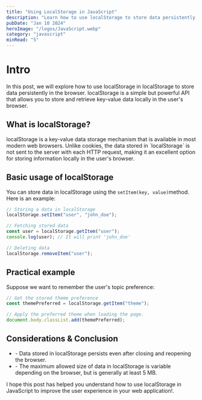 ```yaml
---
title: "Using LocalStorage in JavaScript"
description: "Learn how to use localStorage to store data persistently in the browser."
pubDate: "Jan 10 2024"
heroImage: "/logos/JavaScript.webp"
category: "javascript"
minRead: "5"
---
```


<h1 class='text-4xl font-black my-10 text-navy dark:text-darkText/90'>Intro</h1>

<p class='text-slate-700 dark:text-slate-100 mb-10 text-lg'>
  In this post, we will explore how to use localStorage in <span class='font-italic text-navy/90 dark:text-iris font-semibold'>localStorage</span> to store data persistently in the browser. <span class='font-italic text-navy/90 dark:text-iris font-semibold'>localStorage</span> is a simple but powerful API that allows you to store and retrieve key-value data locally in the user's browser.
</p>

<h2 class='text-3xl font-bold mt-10 mb-4 text-navy dark:text-darkText'>What is localStorage?</h2>

<p class='text-slate-700 dark:text-slate-100 my-10 text-lg'> 
  <span class='font-italic text-navy/90 dark:text-iris font-semibold'>localStorage</span> is a key-value data storage mechanism that is available in most modern web browsers. Unlike cookies, the data stored in `localStorage` is not sent to the server with each HTTP request, making it an excellent option for storing information locally in the user's browser.
</p>

<h2 class='text-3xl font-bold mt-12 mb-4 text-navy dark:text-darkText'>Basic usage of localStorage</h2>

<p class='text-slate-700 dark:text-slate-100 mt-10 mb-6 text-lg'>You can store data in <span class='font-italic text-navy/90 dark:text-iris font-semibold'>localStorage</span> using the <code>setItem(key, value)</code>method. Here is an example: </p>

```javascript
// Storing a data in localStorage
localStorage.setItem("user", "john_doe");

// Fetching stored data
const user = localStorage.getItem("user");
console.log(user); // It will print 'john_doe'

// Deleting data
localStorage.removeItem("user");
```

<h2 class='text-3xl font-bold mt-12 mb-1 text-navy dark:text-darkText'>Practical example</h2>

<p class='text-slate-700 dark:text-slate-100 mt-10 mb-4 text-lg'> Suppose we want to remember the user's topic preference: </p>

```javascript
// Get the stored theme preference
const themePreferred = localStorage.getItem("theme");

// Apply the preferred theme when loading the page.
document.body.classList.add(themePreferred);
```

<h2 class='text-3xl font-bold mt-10 mb-4 text-navy dark:text-darkText'>Considerations & Conclusion</h2>

 <ul class='px-6'>
  <li class='text-slate-700 dark:text-slate-100 my-2 text-lg'>- Data stored in localStorage persists even after closing and reopening the browser.</li>
  <li class='text-slate-700 dark:text-slate-100 my-2 text-lg'>- The maximum allowed size of data in localStorage is variable depending on the browser, but is generally at least 5 MB.</li>
 </ul>

<p class='text-slate-700 dark:text-slate-100 my-6 text-lg'>I hope this post has helped you understand how to use localStorage in JavaScript to improve the user experience in your web application!.</p>